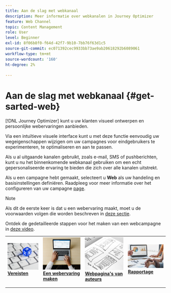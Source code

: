 ```yaml
---
title: Aan de slag met webkanaal
description: Meer informatie over webkanalen in Journey Optimizer
feature: Web Channel
topic: Content Management
role: User
level: Beginner
exl-id: 8f06b8f0-f64d-42f7-9b10-7bb76f63d1c5
source-git-commit: ec071392cec9933bb73ae9ab20618292b6089061
workflow-type: tm+mt
source-wordcount: '160'
ht-degree: 2%

---
```


# Aan de slag met webkanaal {#get-sarted-web}

[!DNL Journey Optimizer] kunt u uw klanten visueel ontwerpen en persoonlijke webervaringen aanbieden.

Via een intuïtieve visuele interface kunt u met deze functie eenvoudig uw wegeigenschappen wijzigen om uw campagnes voor eindgebruikers te experimenteren, te optimaliseren en aan te passen.

Als u al uitgaande kanalen gebruikt, zoals e-mail, SMS of pushberichten, kunt u nu het binnenkomende webkanaal gebruiken om een echt gepersonaliseerde ervaring te bieden die zich over alle kanalen uitstrekt.

Als u een campagne hebt gemaakt, selecteert u **Web** als uw handeling en basisinstellingen definiëren. Raadpleeg voor meer informatie over het configureren van uw campagne [page](../campaigns/create-campaign.md#configure).

>[!NOTE]
>
>Als dit de eerste keer is dat u een webervaring maakt, moet u de voorwaarden volgen die worden beschreven in [deze sectie](web-prerequisites.md).

Ontdek de gedetailleerde stappen voor het maken van een webcampagne in [deze video](create-web.md#video).

<table style="table-layout:fixed"><tr style="border: 0;">
<td>
<a href="web-prerequisites.md">
<img alt="Lood" src="../assets/do-not-localize/web-prerequisites.jpg">
</a>
<div><a href="web-prerequisites.md"><strong>Vereisten</strong>
</div>
<p>
</td>
<td>
<a href="create-web.md">
<img alt="Onfrequent" src="../assets/do-not-localize/web-create.jpg">
</a>
<div>
<a href="create-web.md"><strong>Een webervaring maken</strong></a>
</div>
<p></td>
<td>
<a href="edit-web-content.md">
<img alt="Validatie" src="../assets/do-not-localize/web-design.jpg">
</a>
<div>
<a href="edit-web-content.md"><strong>Webpagina's van auteurs</strong></a>
</div>
<p>
</td>
<td>
<a href="../reports/campaign-global-report.md#web-tab.md">
<img alt="Validatie" src="../assets/do-not-localize/web-reporting.jpg">
</a>
<div>
<a href="../reports/campaign-global-report.md#web-tab"><strong>Rapportage</strong></a>
</div>
<p>
</td>
</tr></table>


